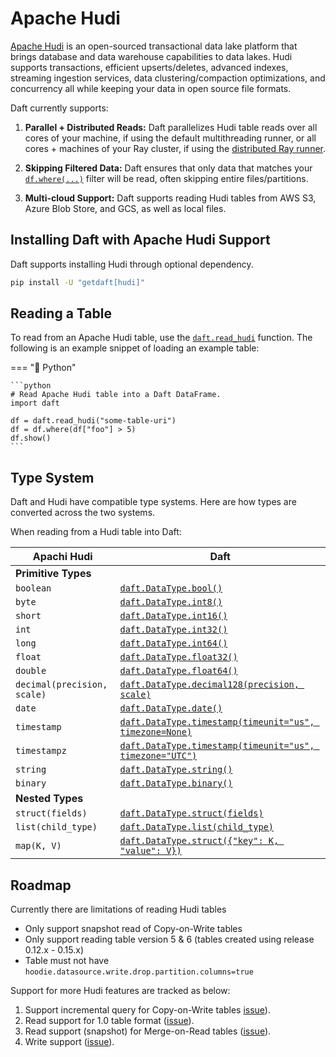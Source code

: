 # Apache Hudi

[Apache Hudi](https://hudi.apache.org/) is an open-sourced transactional data lake platform that brings database and data warehouse capabilities to data lakes. Hudi supports transactions, efficient upserts/deletes, advanced indexes, streaming ingestion services, data clustering/compaction optimizations, and concurrency all while keeping your data in open source file formats.

Daft currently supports:

1. **Parallel + Distributed Reads:** Daft parallelizes Hudi table reads over all cores of your machine, if using the default multithreading runner, or all cores + machines of your Ray cluster, if using the [distributed Ray runner](../distributed.md).

2. **Skipping Filtered Data:** Daft ensures that only data that matches your [`df.where(...)`](https://www.getdaft.io/projects/docs/en/stable/api_docs/doc_gen/dataframe_methods/daft.DataFrame.where.html#daft.DataFrame.where) filter will be read, often skipping entire files/partitions.

3. **Multi-cloud Support:** Daft supports reading Hudi tables from AWS S3, Azure Blob Store, and GCS, as well as local files.

## Installing Daft with Apache Hudi Support

Daft supports installing Hudi through optional dependency.

```bash
pip install -U "getdaft[hudi]"
```

## Reading a Table

To read from an Apache Hudi table, use the [`daft.read_hudi`](https://www.getdaft.io/projects/docs/en/stable/api_docs/doc_gen/io_functions/daft.read_hudi.html#daft.read_hudi) function. The following is an example snippet of loading an example table:

=== "🐍 Python"

    ```python
    # Read Apache Hudi table into a Daft DataFrame.
    import daft

    df = daft.read_hudi("some-table-uri")
    df = df.where(df["foo"] > 5)
    df.show()
    ```

## Type System

Daft and Hudi have compatible type systems. Here are how types are converted across the two systems.

When reading from a Hudi table into Daft:

| Apachi Hudi               | Daft                          |
| --------------------- | ----------------------------- |
| **Primitive Types** |
| `boolean` | [`daft.DataType.bool()`](https://www.getdaft.io/projects/docs/en/stable/api_docs/datatype.html#daft.DataType.bool) |
| `byte` | [`daft.DataType.int8()`](https://www.getdaft.io/projects/docs/en/stable/api_docs/datatype.html#daft.DataType.int8) |
| `short` | [`daft.DataType.int16()`](https://www.getdaft.io/projects/docs/en/stable/api_docs/datatype.html#daft.DataType.int16)|
| `int` | [`daft.DataType.int32()`](https://www.getdaft.io/projects/docs/en/stable/api_docs/datatype.html#daft.DataType.int32) |
| `long` | [`daft.DataType.int64()`](https://www.getdaft.io/projects/docs/en/stable/api_docs/datatype.html#daft.DataType.int64) |
| `float` | [`daft.DataType.float32()`](https://www.getdaft.io/projects/docs/en/stable/api_docs/datatype.html#daft.DataType.float32) |
| `double` | [`daft.DataType.float64()`](https://www.getdaft.io/projects/docs/en/stable/api_docs/datatype.html#daft.DataType.float64) |
| `decimal(precision, scale)` | [`daft.DataType.decimal128(precision, scale)`](https://www.getdaft.io/projects/docs/en/stable/api_docs/datatype.html#daft.DataType.decimal128) |
| `date` | [`daft.DataType.date()`](https://www.getdaft.io/projects/docs/en/stable/api_docs/datatype.html#daft.DataType.date) |
| `timestamp` | [`daft.DataType.timestamp(timeunit="us", timezone=None)`](https://www.getdaft.io/projects/docs/en/stable/api_docs/datatype.html#daft.DataType.timestamp) |
| `timestampz`| [`daft.DataType.timestamp(timeunit="us", timezone="UTC")`](https://www.getdaft.io/projects/docs/en/stable/api_docs/datatype.html#daft.DataType.timestamp) |
| `string` | [`daft.DataType.string()`](https://www.getdaft.io/projects/docs/en/stable/api_docs/datatype.html#daft.DataType.string) |
| `binary` | [`daft.DataType.binary()`](https://www.getdaft.io/projects/docs/en/stable/api_docs/datatype.html#daft.DataType.binary) |
| **Nested Types** |
| `struct(fields)` | [`daft.DataType.struct(fields)`](https://www.getdaft.io/projects/docs/en/stable/api_docs/datatype.html#daft.DataType.struct) |
| `list(child_type)` | [`daft.DataType.list(child_type)`](https://www.getdaft.io/projects/docs/en/stable/api_docs/datatype.html#daft.DataType.list) |
| `map(K, V)` | [`daft.DataType.struct({"key": K, "value": V})`](https://www.getdaft.io/projects/docs/en/stable/api_docs/datatype.html#daft.DataType.struct) |

## Roadmap

Currently there are limitations of reading Hudi tables

- Only support snapshot read of Copy-on-Write tables
- Only support reading table version 5 & 6 (tables created using release 0.12.x - 0.15.x)
- Table must not have `hoodie.datasource.write.drop.partition.columns=true`

Support for more Hudi features are tracked as below:

1. Support incremental query for Copy-on-Write tables [issue](https://github.com/Eventual-Inc/Daft/issues/2153)).
2. Read support for 1.0 table format ([issue](https://github.com/Eventual-Inc/Daft/issues/2152)).
3. Read support (snapshot) for Merge-on-Read tables ([issue](https://github.com/Eventual-Inc/Daft/issues/2154)).
4. Write support ([issue](https://github.com/Eventual-Inc/Daft/issues/2155)).
